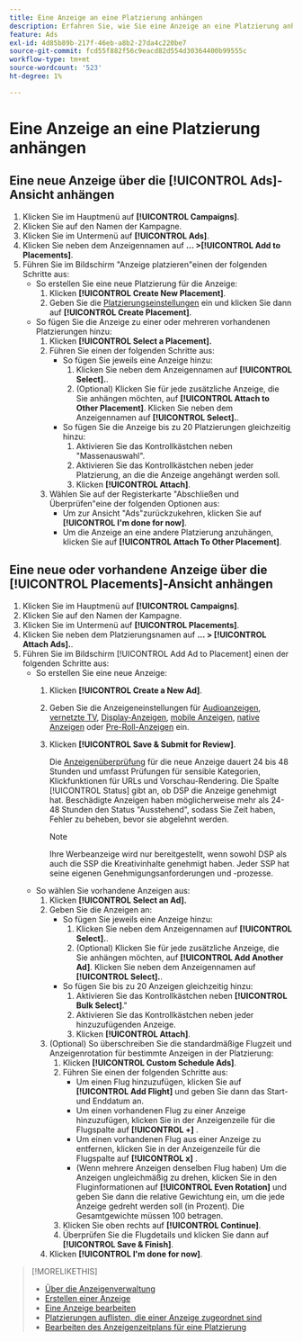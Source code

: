 ```yaml
---
title: Eine Anzeige an eine Platzierung anhängen
description: Erfahren Sie, wie Sie eine Anzeige an eine Platzierung anhängen.
feature: Ads
exl-id: 4d85b89b-217f-46eb-a8b2-27da4c220be7
source-git-commit: fcd55f882f56c9eacd82d554d30364400b99555c
workflow-type: tm+mt
source-wordcount: '523'
ht-degree: 1%

---
```


# Eine Anzeige an eine Platzierung anhängen

## Eine neue Anzeige über die [!UICONTROL Ads]-Ansicht anhängen

1. Klicken Sie im Hauptmenü auf **[!UICONTROL Campaigns]**.
1. Klicken Sie auf den Namen der Kampagne.
1. Klicken Sie im Untermenü auf **[!UICONTROL Ads]**.
1. Klicken Sie neben dem Anzeigennamen auf **... >[!UICONTROL Add to Placements]**.
1. Führen Sie im Bildschirm &quot;Anzeige platzieren&quot;einen der folgenden Schritte aus:
   * So erstellen Sie eine neue Platzierung für die Anzeige:
      1. Klicken **[!UICONTROL Create New Placement]**.
      1. Geben Sie die [Platzierungseinstellungen](/help/dsp/campaign-management/placements/placement-settings.md) ein und klicken Sie dann auf **[!UICONTROL Create Placement]**.
   * So fügen Sie die Anzeige zu einer oder mehreren vorhandenen Platzierungen hinzu:
      1. Klicken **[!UICONTROL Select a Placement].**
      1. Führen Sie einen der folgenden Schritte aus:
         * So fügen Sie jeweils eine Anzeige hinzu:
            1. Klicken Sie neben dem Anzeigennamen auf **[!UICONTROL Select].**.
            1. (Optional) Klicken Sie für jede zusätzliche Anzeige, die Sie anhängen möchten, auf **[!UICONTROL Attach to Other Placement]**. Klicken Sie neben dem Anzeigennamen auf **[!UICONTROL Select].**.
         * So fügen Sie die Anzeige bis zu 20 Platzierungen gleichzeitig hinzu:
            1. Aktivieren Sie das Kontrollkästchen neben &quot;Massenauswahl&quot;.
            1. Aktivieren Sie das Kontrollkästchen neben jeder Platzierung, an die die Anzeige angehängt werden soll.
            1. Klicken **[!UICONTROL Attach]**.
      1. Wählen Sie auf der Registerkarte &quot;Abschließen und Überprüfen&quot;eine der folgenden Optionen aus:
         * Um zur Ansicht &quot;Ads&quot;zurückzukehren, klicken Sie auf **[!UICONTROL I'm done for now]**.
         * Um die Anzeige an eine andere Platzierung anzuhängen, klicken Sie auf **[!UICONTROL Attach To Other Placement]**.

## Eine neue oder vorhandene Anzeige über die [!UICONTROL Placements]-Ansicht anhängen

1. Klicken Sie im Hauptmenü auf **[!UICONTROL Campaigns]**.
1. Klicken Sie auf den Namen der Kampagne.
1. Klicken Sie im Untermenü auf **[!UICONTROL Placements]**.
1. Klicken Sie neben dem Platzierungsnamen auf **... > [!UICONTROL Attach Ads].**.
1. Führen Sie im Bildschirm [!UICONTROL Add Ad to Placement] einen der folgenden Schritte aus:
   * So erstellen Sie eine neue Anzeige:
      1. Klicken **[!UICONTROL Create a New Ad]**.
      1. Geben Sie die Anzeigeneinstellungen für [Audioanzeigen](ad-settings-audio.md), [vernetzte TV](ad-settings-connected-tv.md), [Display-Anzeigen](ad-settings-display.md), [mobile Anzeigen](ad-settings-mobile.md), [native Anzeigen](ad-settings-native.md) oder [Pre-Roll-Anzeigen](ad-settings-pre-roll.md) ein.
      1. Klicken **[!UICONTROL Save & Submit for Review]**.

         Die [Anzeigenüberprüfung](ad-about.md) für die neue Anzeige dauert 24 bis 48 Stunden und umfasst Prüfungen für sensible Kategorien, Klickfunktionen für URLs und Vorschau-Rendering. Die Spalte [!UICONTROL Status] gibt an, ob DSP die Anzeige genehmigt hat. Beschädigte Anzeigen haben möglicherweise mehr als 24-48 Stunden den Status &quot;Ausstehend&quot;, sodass Sie Zeit haben, Fehler zu beheben, bevor sie abgelehnt werden.

         >[!NOTE]
         >
         >Ihre Werbeanzeige wird nur bereitgestellt, wenn sowohl DSP als auch die SSP die Kreativinhalte genehmigt haben. Jeder SSP hat seine eigenen Genehmigungsanforderungen und -prozesse.
   * So wählen Sie vorhandene Anzeigen aus:
      1. Klicken **[!UICONTROL Select an Ad].**
      1. Geben Sie die Anzeigen an:
         * So fügen Sie jeweils eine Anzeige hinzu:
            1. Klicken Sie neben dem Anzeigennamen auf **[!UICONTROL Select].**.
            1. (Optional) Klicken Sie für jede zusätzliche Anzeige, die Sie anhängen möchten, auf **[!UICONTROL Add Another Ad]**. Klicken Sie neben dem Anzeigennamen auf **[!UICONTROL Select].**.
         * So fügen Sie bis zu 20 Anzeigen gleichzeitig hinzu:
            1. Aktivieren Sie das Kontrollkästchen neben **[!UICONTROL Bulk Select]**.&quot;
            1. Aktivieren Sie das Kontrollkästchen neben jeder hinzuzufügenden Anzeige.
            1. Klicken **[!UICONTROL Attach]**.
      1. (Optional) So überschreiben Sie die standardmäßige Flugzeit und Anzeigenrotation für bestimmte Anzeigen in der Platzierung:
         1. Klicken **[!UICONTROL Custom Schedule Ads]**.
         1. Führen Sie einen der folgenden Schritte aus:
            * Um einen Flug hinzuzufügen, klicken Sie auf **[!UICONTROL Add Flight]** und geben Sie dann das Start- und Enddatum an.
            * Um einen vorhandenen Flug zu einer Anzeige hinzuzufügen, klicken Sie in der Anzeigenzeile für die Flugspalte auf **[!UICONTROL +]** .
            * Um einen vorhandenen Flug aus einer Anzeige zu entfernen, klicken Sie in der Anzeigenzeile für die Flugspalte auf **[!UICONTROL x]** .
            * (Wenn mehrere Anzeigen denselben Flug haben) Um die Anzeigen ungleichmäßig zu drehen, klicken Sie in den Fluginformationen auf **[!UICONTROL Even Rotation]** und geben Sie dann die relative Gewichtung ein, um die jede Anzeige gedreht werden soll (in Prozent).
Die Gesamtgewichte müssen 100 betragen.
         1. Klicken Sie oben rechts auf **[!UICONTROL Continue]**.
         1. Überprüfen Sie die Flugdetails und klicken Sie dann auf **[!UICONTROL Save & Finish]**.
      1. Klicken **[!UICONTROL I'm done for now]**.


>[!MORELIKETHIS]
>
>* [Über die Anzeigenverwaltung](ad-about.md)
>* [Erstellen einer Anzeige](ad-create.md)
>* [Eine Anzeige bearbeiten](ad-edit.md)
>* [Platzierungen auflisten, die einer Anzeige zugeordnet sind](ad-list-placements.md)
>* [Bearbeiten des Anzeigenzeitplans für eine Platzierung](/help/dsp/campaign-management/placements/placement-edit-ad-schedule.md)

